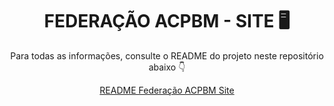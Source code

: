 <h1 align="center">FEDERAÇÃO ACPBM - SITE 🖥️</h1>
<p align="center">Para todas as informações, consulte o README do projeto neste repositório abaixo 👇</p>

<p align="center">
 <a href="https://github.com/rogerfernandez23/acpbm-site">README Federação ACPBM Site</a>
</p>
